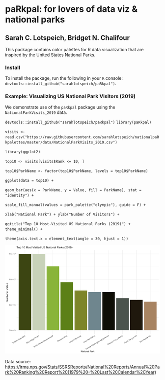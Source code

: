 # paRkpal: for lovers of data viz & national parks 
## Sarah C. Lotspeich, Bridget N. Chalifour
This package contains color palettes for R data visualization that are inspired by the United States National Parks. 

### Install
To install the package, run the following in your `R` console: `devtools::install_github("sarahlotspeich/paRkpal")`. 

### Example: Visualizing US National Park Visitors (2019)

We demonstrate use of the `paRkpal` package using the `NationalParkVisits_2019` data.

`devtools::install_github("sarahlotspeich/paRkpal")`
`library(paRkpal)`

`visits <- read.csv("https://raw.githubusercontent.com/sarahlotspeich/nationalpaRkpalettes/master/data/NationalParkVisits_2019.csv")`

`library(ggplot2)`

`top10 <- visits[visits$Rank <= 10, ]`

`top10$ParkName <- factor(top10$ParkName, levels = top10$ParkName)`

`ggplot(data = top10) +`

  `geom_bar(aes(x = ParkName, y = Value, fill = ParkName), stat = "identity") + `
  
  `scale_fill_manual(values = park_palette("olympic"), guide = F) + `
  
  `xlab("National Park") + ylab("Number of Visitors") + `
  
  `ggtitle("Top 10 Most-Visited US National Parks (2019)") + theme_minimal() + `
  
  `theme(axis.text.x = element_text(angle = 30, hjust = 1))`

![Alt text](images/ParkVisitors2019.png)

Data source: https://irma.nps.gov/Stats/SSRSReports/National%20Reports/Annual%20Park%20Ranking%20Report%20(1979%20-%20Last%20Calendar%20Year)

